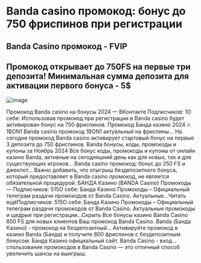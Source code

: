 # Banda casino промокод: бонус до 750 фриспинов при регистрации


## Banda Casino промокод - FVIP

## Промокод открывает до 750FS на первые три депозита! Минимальная сумма депозита для активации первого бонуса - 5$

![image](https://github.com/user-attachments/assets/e2c85816-95e6-4ac3-8ec0-8038390d0d52)


Промокод Banda casino на бонусы 2024 — ВКонтакте Подписчиков: 1О себе: Использовав промокод при регистрации в Banda casino будет активирован бонус на 750 фриспинов. Промокод Банда казино 2024 🔥 1BON1
Banda casino промокод 1BON1 актуальный на фриспины...
На сегодня промокод Banda casino активирует стартовый бонус на первые 3 депозита до 750 фриспинов.
Banda бонусы, коды, промокоды и купоны за Ноябрь 2024 Все бонус коды, промокоды и купоны от онлайн казино Banda, активные на сегодняшний день как для новых, так и для существующих игроков...
Banda casino промокод: бонус до 250 FS и джекпот... Важно добавить, что отыгрыш бездепозитного бонуса, который предоставляет в Banda casino промокод, не является обязательной процедурой.
БАНДА Казино (BANDA Casino) Промокоды — Подписчиков: 515О себе: Банда Казино Промокоды – Официальный телеграм раздачи промокодов от Banda Casino. Актуальные...Читать ещёПодписчиков: 515О себе: Банда Казино Промокоды – Официальный телеграм раздачи промокодов от Banda Casino. Актуальные промокоды и щедрые при регистрации...Скрыть
Все бонусы казино Banda Casino 850 FS для новых клиентов Ваш промокод Banda Casino. Banda (Банда Казино) - промокод на бездепозитный...
Активируйте промокод в казино Banda (Банда) и получите 800 фриспинов с бездепозитным бонусом.
Банда Казино официальный сайт. Banda Casino - вход... спользование промокодов в Banda Casino — это отличный способ увеличить шансы на выигрыш.
